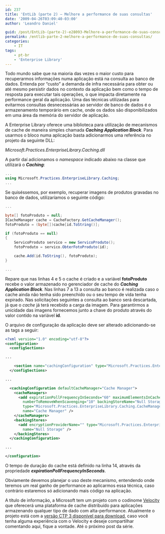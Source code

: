 ```yaml
---
id: 237
title: 'EntLib (parte 2) – Melhore a performance de suas consultas'
date: '2009-04-26T03:09:40-03:00'
author: 'Leandro Daniel'

guid: /post/EntLib-(parte-2)-e28093-Melhore-a-performance-de-suas-consultas.aspx
permalink: /entlib-parte-2-melhore-a-performance-de-suas-consultas/
categories:
    - IT
tags:
    - pt-br
    - 'Enterprise Library'
---
```


Todo mundo sabe que na maioria das vezes o maior custo para recuperarmos informações numa aplicação está na consulta ao banco de dados. Entenda por “custo” a demanda de infra necessária para obter ou até mesmo persistir dados no contexto da aplicação bem como o tempo de resposta para executar tais operações, o que impacta diretamente na performance geral da aplicação. Uma das técnicas utilizadas para evitarmos consultas desnecessárias ao servidor de banco de dados é o armazenamento temporário em cache, onde os dados são disponibilizados em uma área da memória do servidor de aplicação.

A Enterprise Library oferece uma biblioteca para utilização de mecanismos de cache de maneira simples chamada ***Caching Application Block***. Para usarmos o bloco numa aplicação basta adicionarmos uma referência no projeto da seguinte DLL:

*Microsoft.Practices.EnterpriseLibrary.Caching.dll*

A partir daí adicionamos o *namespace* indicado abaixo na classe que utilizará o ***Caching***:

```csharp
...
using Microsoft.Practices.EnterpriseLibrary.Caching;
... 
```

Se quiséssemos, por exemplo, recuperar imagens de produtos gravadas no banco de dados, utilizaríamos o seguinte código:

```csharp
...

byte[] fotoProduto = null;
ICacheManager cache = CacheFactory.GetCacheManager();
fotoProduto = (byte[])cache[id.ToString()];

if (fotoProduto == null)
{
    ServicoProduto servico = new ServicoProduto();
    fotoProduto = servico.ObterFotoProduto(id);

    cache.Add(id.ToString(), fotoProduto);
}

...
```

Repare que nas linhas 4 e 5 o cache é criado e a variável **fotoProduto** recebe o valor armazenado no gerenciador de cache do ***Caching Application Block***. Nas linhas 7 a 13 a consulta ao banco é realizada caso o cache ainda não tenha sido preenchido ou o seu tempo de vida tenha expirado. Nas solicitações seguintes a consulta ao banco será descartada, já que o *cache* já terá recebido a carga da imagem. Para garantirmos a unicidade das imagens fornecemos junto a chave do produto através do valor contido na variável **id**.

O arquivo de configuração da aplicação deve ser alterado adicionando-se as tags a seguir:

```xml
<?xml version="1.0" encoding="utf-8"?>
<configuration>
  <configSections>

...

    <section name="cachingConfiguration" type="Microsoft.Practices.EnterpriseLibrary.Caching.Configuration.CacheManagerSettings, Microsoft.Practices.EnterpriseLibrary.Caching, Version=4.1.0.0, Culture=neutral, PublicKeyToken=31bf3856ad364e35" />
  </configSections>

...

  <cachingConfiguration defaultCacheManager="Cache Manager">
    <cacheManagers>
      <add expirationPollFrequencyInSeconds="60" maximumElementsInCacheBeforeScavenging="1000"
        numberToRemoveWhenScavenging="10" backingStoreName="Null Storage"
        type="Microsoft.Practices.EnterpriseLibrary.Caching.CacheManager, Microsoft.Practices.EnterpriseLibrary.Caching, Version=4.1.0.0, Culture=neutral, PublicKeyToken=31bf3856ad364e35"
        name="Cache Manager" />
    </cacheManagers>
    <backingStores>
      <add encryptionProviderName="" type="Microsoft.Practices.EnterpriseLibrary.Caching.BackingStoreImplementations.NullBackingStore, Microsoft.Practices.EnterpriseLibrary.Caching, Version=4.1.0.0, Culture=neutral, PublicKeyToken=31bf3856ad364e35"
        name="Null Storage" />
    </backingStores>
  </cachingConfiguration>

...

</configuration>
```

O tempo de duração do cache está definido na linha 14, através da propriedade ***expirationPollFrequencyInSeconds***.

Obviamente devemos planejar o uso deste mecanismo, entendendo onde teremos um real ganho de performance ao aplicarmos essa técnica, caso contrário estaremos só adicionando mais código na aplicação.

A título de informação, a Microsoft tem um projeto com o codinome [Velocity](http://msdn.microsoft.com/en-us/data/cc655792) que oferecerá uma plataforma de cache distribuído para aplicações armazenando qualquer tipo de dado com alta-performance. Atualmente o projeto está com a [versão CTP 3 disponível para download](http://www.microsoft.com/downloads/details.aspx?FamilyId=B24C3708-EEFF-4055-A867-19B5851E7CD2&displaylang=en), caso você tenha alguma experiência com o Velocity e deseje compartilhar comentando aqui, fique a vontade. Até o próximo post da série.
